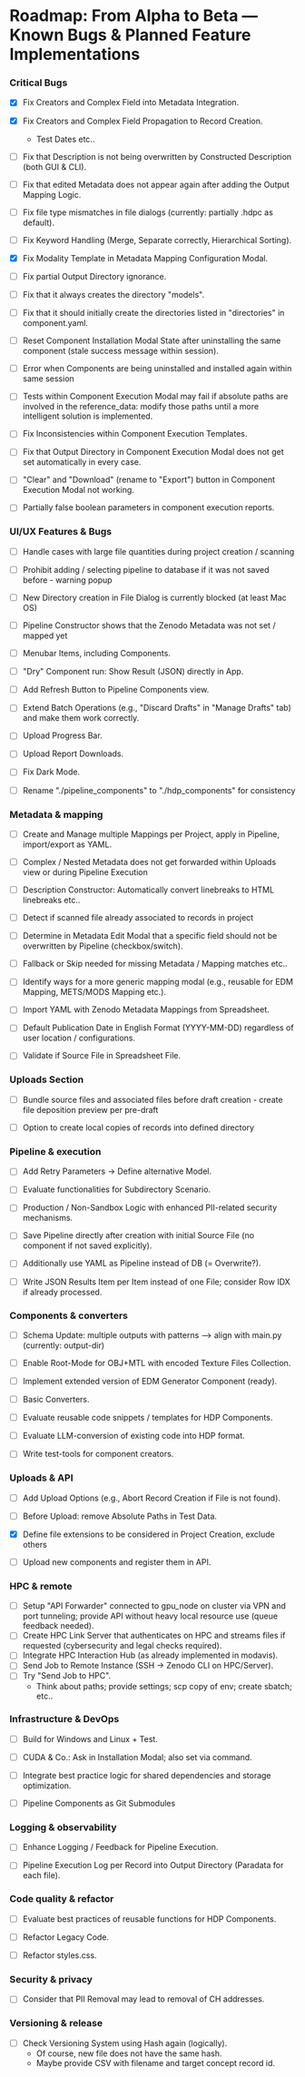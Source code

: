 # Roadmap: From Alpha to Beta — Known Bugs & Planned Feature Implementations

### Critical Bugs

- [x] Fix Creators and Complex Field into Metadata Integration.
- [x] Fix Creators and Complex Field Propagation to Record Creation.
    - Test Dates etc..
- [ ] Fix that Description is not being overwritten by Constructed Description (both GUI \& CLI).
- [ ] Fix that edited Metadata does not appear again after adding the Output Mapping Logic.
- [ ] Fix file type mismatches in file dialogs (currently: partially .hdpc as default).
- [ ] Fix Keyword Handling (Merge, Separate correctly, Hierarchical Sorting).
- [x] Fix Modality Template in Metadata Mapping Configuration Modal.
- [ ] Fix partial Output Directory ignorance.
- [ ] Fix that it always creates the directory "models".
- [ ] Fix that it should initially create the directories listed in "directories" in component.yaml.
- [ ] Reset Component Installation Modal State after uninstalling the same component (stale success message within session).
- [ ] Error when Components are being uninstalled and installed again within same session
- [ ] Tests within Component Execution Modal may fail if absolute paths are involved in the reference_data: modify those paths until a more intelligent solution is implemented.
- [ ] Fix Inconsistencies within Component Execution Templates.
- [ ] Fix that Output Directory in Component Execution Modal does not get set automatically in every case.
- [ ] "Clear" and "Download" (rename to "Export") button in Component Execution Modal not working.
- [ ] Partially false boolean parameters in component execution reports.


### UI/UX Features & Bugs

- [ ] Handle cases with large file quantities during project creation / scanning
- [ ] Prohibit adding / selecting pipeline to database if it was not saved before - warning popup
- [ ] New Directory creation in File Dialog is currently blocked (at least Mac OS)
- [ ] Pipeline Constructor shows that the Zenodo Metadata was not set / mapped yet
- [ ] Menubar Items, including Components.
- [ ] "Dry" Component run: Show Result (JSON) directly in App.
- [ ] Add Refresh Button to Pipeline Components view.
- [ ] Extend Batch Operations (e.g., "Discard Drafts" in "Manage Drafts" tab) and make them work correctly.
- [ ] Upload Progress Bar.
- [ ] Upload Report Downloads.
- [ ] Fix Dark Mode.
- [ ] Rename "./pipeline_components" to "./hdp_components" for consistency


### Metadata \& mapping

- [ ] Create and Manage multiple Mappings per Project, apply in Pipeline, import/export as YAML.
- [ ] Complex / Nested Metadata does not get forwarded within Uploads view or during Pipeline Execution
- [ ] Description Constructor: Automatically convert linebreaks to HTML linebreaks etc..
- [ ] Detect if scanned file already associated to records in project
- [ ] Determine in Metadata Edit Modal that a specific field should not be overwritten by Pipeline (checkbox/switch).
- [ ] Fallback or Skip needed for missing Metadata / Mapping matches etc..
- [ ] Identify ways for a more generic mapping modal (e.g., reusable for EDM Mapping, METS/MODS Mapping etc.).
- [ ] Import YAML with Zenodo Metadata Mappings from Spreadsheet.
- [ ] Default Publication Date in English Format (YYYY-MM-DD) regardless of user location / configurations.
- [ ] Validate if Source File in Spreadsheet File.


### Uploads Section

- [ ] Bundle source files and associated files before draft creation - create file deposition preview per pre-draft
- [ ] Option to create local copies of records into defined directory


### Pipeline \& execution

- [ ] Add Retry Parameters → Define alternative Model.
- [ ] Evaluate functionalities for Subdirectory Scenario.
- [ ] Production / Non-Sandbox Logic with enhanced PII-related security mechanisms.
- [ ] Save Pipeline directly after creation with initial Source File (no component if not saved explicitly).
- [ ] Additionally use YAML as Pipeline instead of DB (= Overwrite?).
- [ ] Write JSON Results Item per Item instead of one File; consider Row IDX if already processed.


### Components \& converters

- [ ] Schema Update: multiple outputs with patterns --> align with main.py (currently: output-dir)
- [ ] Enable Root-Mode for OBJ+MTL with encoded Texture Files Collection.
- [ ] Implement extended version of EDM Generator Component (ready).
- [ ] Basic Converters.
- [ ] Evaluate reusable code snippets / templates for HDP Components.
- [ ] Evaluate LLM-conversion of existing code into HDP format.
- [ ] Write test-tools for component creators.


### Uploads \& API

- [ ] Add Upload Options (e.g., Abort Record Creation if File is not found).
- [ ] Before Upload: remove Absolute Paths in Test Data.
- [x] Define file extensions to be considered in Project Creation, exclude others
- [ ] Upload new components and register them in API.


### HPC \& remote

- [ ] Setup "API Forwarder" connected to gpu_node on cluster via VPN and port tunneling; provide API without heavy local resource use (queue feedback needed).
- [ ] Create HPC Link Server that authenticates on HPC and streams files if requested (cybersecurity and legal checks required).
- [ ] Integrate HPC Interaction Hub (as already implemented in modavis).
- [ ] Send Job to Remote Instance (SSH → Zenodo CLI on HPC/Server).
- [ ] Try "Send Job to HPC".
    - Think about paths; provide settings; scp copy of env; create sbatch; etc..


### Infrastructure \& DevOps

- [ ] Build for Windows and Linux + Test.
- [ ] CUDA \& Co.: Ask in Installation Modal; also set via command.
- [ ] Integrate best practice logic for shared dependencies and storage optimization.
- [ ] Pipeline Components as Git Submodules


### Logging \& observability

- [ ] Enhance Logging / Feedback for Pipeline Execution.
- [ ] Pipeline Execution Log per Record into Output Directory (Paradata for each file).


### Code quality \& refactor

- [ ] Evaluate best practices of reusable functions for HDP Components.
- [ ] Refactor Legacy Code.
- [ ] Refactor styles.css.


### Security \& privacy

- [ ] Consider that PII Removal may lead to removal of CH addresses.


### Versioning \& release

- [ ] Check Versioning System using Hash again (logically).
    - Of course, new file does not have the same hash.
    - Maybe provide CSV with filename and target concept record id.
